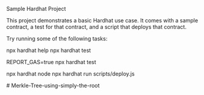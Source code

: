 Sample Hardhat Project

This project demonstrates a basic Hardhat use case. It comes with a sample contract, a test for that contract, and a script that deploys that contract.

Try running some of the following tasks:


npx hardhat help
npx hardhat test

REPORT_GAS=true npx hardhat test

npx hardhat node
npx hardhat run scripts/deploy.js


#   M e r k l e - T r e e - u s i n g - s i m p l y - t h e - r o o t 
 
 
